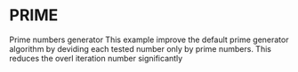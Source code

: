 # PRIME
Prime numbers generator
This example improve the default prime generator algorithm by deviding each tested number only by prime numbers. This reduces the overl iteration number significantly
